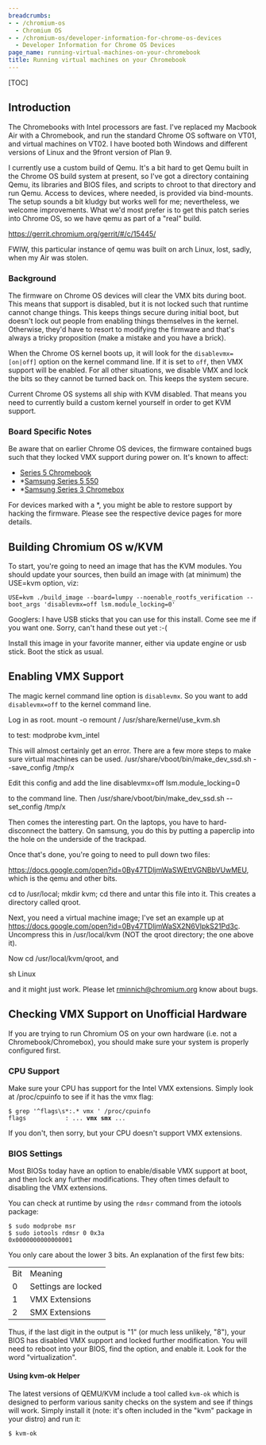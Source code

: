 ```yaml
---
breadcrumbs:
- - /chromium-os
  - Chromium OS
- - /chromium-os/developer-information-for-chrome-os-devices
  - Developer Information for Chrome OS Devices
page_name: running-virtual-machines-on-your-chromebook
title: Running virtual machines on your Chromebook
---
```


[TOC]

## Introduction

The Chromebooks with Intel processors are fast. I've replaced my Macbook Air
with a Chromebook, and run the standard Chrome OS software on VT01, and virtual
machines on VT02. I have booted both Windows and different versions of Linux and
the 9front version of Plan 9.

I currently use a custom build of Qemu. It's a bit hard to get Qemu built in the
Chrome OS build system at present, so I've got a directory containing Qemu, its
libraries and BIOS files, and scripts to chroot to that directory and run Qemu.
Access to devices, where needed, is provided via bind-mounts. The setup sounds a
bit kludgy but works well for me; nevertheless, we welcome improvements. What
we'd most prefer is to get this patch series into Chrome OS, so we have qemu as
part of a "real" build.

<https://gerrit.chromium.org/gerrit/#/c/15445/>

FWIW, this particular instance of qemu was built on arch Linux, lost, sadly,
when my Air was stolen.

### Background

The firmware on Chrome OS devices will clear the VMX bits during boot. This
means that support is disabled, but it is not locked such that runtime cannot
change things. This keeps things secure during initial boot, but doesn't lock
out people from enabling things themselves in the kernel. Otherwise, they'd have
to resort to modifying the firmware and that's always a tricky proposition (make
a mistake and you have a brick).

When the Chrome OS kernel boots up, it will look for the `disablevmx=[on|off]`
option on the kernel command line. If it is set to `off`, then VMX support will
be enabled. For all other situations, we disable VMX and lock the bits so they
cannot be turned back on. This keeps the system secure.

Current Chrome OS systems all ship with KVM disabled. That means you need to
currently build a custom kernel yourself in order to get KVM support.

### Board Specific Notes

Be aware that on earlier Chrome OS devices, the firmware contained bugs such
that they locked VMX support during power on. It's known to affect:

*   [Series 5
            Chromebook](/chromium-os/developer-information-for-chrome-os-devices/samsung-series-5-chromebook)
*   \*[Samsung Series 5
            550](/chromium-os/developer-information-for-chrome-os-devices/samsung-sandy-bridge)
*   \*[Samsung Series 3
            Chromebox](/chromium-os/developer-information-for-chrome-os-devices/samsung-sandy-bridge)

For devices marked with a \*, you might be able to restore support by hacking
the firmware. Please see the respective device pages for more details.

## Building Chromium OS w/KVM

To start, you're going to need an image that has the KVM modules. You should
update your sources, then build an image with (at minimum) the USE=kvm option,
viz:

```none
USE=kvm ./build_image --board=lumpy --noenable_rootfs_verification --boot_args 'disablevmx=off lsm.module_locking=0'
```

Googlers: I have USB sticks that you can use for this install. Come see me if
you want one. Sorry, can't hand these out yet :-(

Install this image in your favorite manner, either via update engine or usb
stick. Boot the stick as usual.

## Enabling VMX Support

The magic kernel command line option is `disablevmx`. So you want to add
`disablevmx=off` to the kernel command line.

Log in as root.
mount -o remount /
/usr/share/kernel/use_kvm.sh

to test:
modprobe kvm_intel

This will almost certainly get an error. There are a few more steps to make sure
virtual machines can be used.
/usr/share/vboot/bin/make_dev_ssd.sh --save_config /tmp/x

Edit this config and add the line
disablevmx=off lsm.module_locking=0

to the command line. Then
/usr/share/vboot/bin/make_dev_ssd.sh --set_config /tmp/x

Then comes the interesting part. On the laptops, you have to hard-disconnect the
battery. On samsung, you do this by putting a paperclip into the hole on the
underside of the trackpad.

Once that's done, you're going to need to pull down two files:

<https://docs.google.com/open?id=0By47TDljmWaSWEttVGNBbVUwMEU>, which is the
qemu and other bits.

cd to /usr/local; mkdir kvm; cd there and untar this file into it. This creates
a directory called qroot.

Next, you need a virtual machine image; I've set an example up at
<https://docs.google.com/open?id=0By47TDljmWaSX2N6VlpkS21Pd3c>. Uncompress this
in /usr/local/kvm (NOT the qroot directory; the one above it).

Now cd /usr/local/kvm/qroot, and

sh Linux

and it might just work. Please let rminnich@chromium.org know about bugs.

## Checking VMX Support on Unofficial Hardware

If you are trying to run Chromium OS on your own hardware (i.e. not a
Chromebook/Chromebox), you should make sure your system is properly configured
first.

### CPU Support

Make sure your CPU has support for the Intel VMX extensions. Simply look at
/proc/cpuinfo to see if it has the vmx flag:

<pre><code>$ grep '^flags\s*:.* vmx ' /proc/cpuinfo
flags           : ... <b>vmx</b> <b>smx</b> ...
</code></pre>

If you don't, then sorry, but your CPU doesn't support VMX extensions.

### BIOS Settings

Most BIOSs today have an option to enable/disable VMX support at boot, and then
lock any further modifications. They often times default to disabling the VMX
extensions.

You can check at runtime by using the `rdmsr` command from the iotools package:

```none
$ sudo modprobe msr
$ sudo iotools rdmsr 0 0x3a
0x0000000000000001
```

You only care about the lower 3 bits. An explanation of the first few bits:

<table>
<tr>
<td> Bit</td>
<td> Meaning</td>
</tr>
<tr>
<td> 0</td>
<td> Settings are locked</td>
</tr>
<tr>
<td> 1</td>
<td> VMX Extensions</td>
</tr>
<tr>
<td> 2</td>
<td> SMX Extensions </td>
</tr>
</table>

Thus, if the last digit in the output is "1" (or much less unlikely, "8"), your
BIOS has disabled VMX support and locked further modification. You will need to
reboot into your BIOS, find the option, and enable it. Look for the word
"virtualization".

#### Using kvm-ok Helper

The latest versions of QEMU/KVM include a tool called `kvm-ok` which is designed
to perform various sanity checks on the system and see if things will work.
Simply install it (note: it's often included in the "kvm" package in your
distro) and run it:

```none
$ kvm-ok
```
